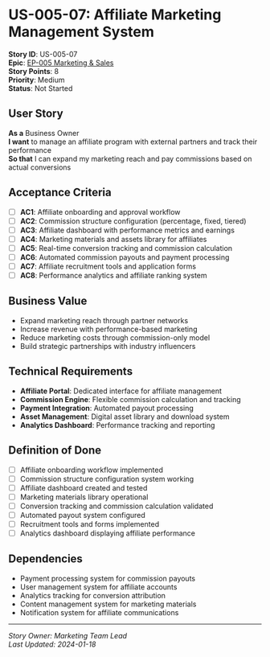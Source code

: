 # US-005-07: Affiliate Marketing Management System

**Story ID**: US-005-07  
**Epic**: [EP-005 Marketing & Sales](../epics/EP-005-Marketing-Sales.md)  
**Story Points**: 8  
**Priority**: Medium  
**Status**: Not Started  

## User Story

**As a** Business Owner  
**I want** to manage an affiliate program with external partners and track their performance  
**So that** I can expand my marketing reach and pay commissions based on actual conversions

## Acceptance Criteria

- [ ] **AC1**: Affiliate onboarding and approval workflow
- [ ] **AC2**: Commission structure configuration (percentage, fixed, tiered)
- [ ] **AC3**: Affiliate dashboard with performance metrics and earnings
- [ ] **AC4**: Marketing materials and assets library for affiliates
- [ ] **AC5**: Real-time conversion tracking and commission calculation
- [ ] **AC6**: Automated commission payouts and payment processing
- [ ] **AC7**: Affiliate recruitment tools and application forms
- [ ] **AC8**: Performance analytics and affiliate ranking system

## Business Value

- Expand marketing reach through partner networks
- Increase revenue with performance-based marketing
- Reduce marketing costs through commission-only model
- Build strategic partnerships with industry influencers

## Technical Requirements

- **Affiliate Portal**: Dedicated interface for affiliate management
- **Commission Engine**: Flexible commission calculation and tracking
- **Payment Integration**: Automated payout processing
- **Asset Management**: Digital asset library and download system
- **Analytics Dashboard**: Performance tracking and reporting

## Definition of Done

- [ ] Affiliate onboarding workflow implemented
- [ ] Commission structure configuration system working
- [ ] Affiliate dashboard created and tested
- [ ] Marketing materials library operational
- [ ] Conversion tracking and commission calculation validated
- [ ] Automated payout system configured
- [ ] Recruitment tools and forms implemented
- [ ] Analytics dashboard displaying affiliate performance

## Dependencies

- Payment processing system for commission payouts
- User management system for affiliate accounts
- Analytics tracking for conversion attribution
- Content management system for marketing materials
- Notification system for affiliate communications

---

*Story Owner: Marketing Team Lead*  
*Last Updated: 2024-01-18*